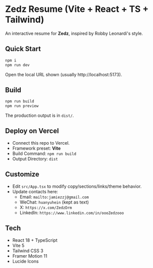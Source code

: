 
# Zedz Resume (Vite + React + TS + Tailwind)

An interactive resume for **Zedz**, inspired by Robby Leonardi's style.

## Quick Start

```bash
npm i
npm run dev
```

Open the local URL shown (usually http://localhost:5173).

## Build

```bash
npm run build
npm run preview
```

The production output is in `dist/`.

## Deploy on Vercel

- Connect this repo to Vercel.
- Framework preset: **Vite**
- Build Command: `npm run build`
- Output Directory: `dist`

## Customize

- Edit `src/App.tsx` to modify copy/sections/links/theme behavior.
- Update contacts here:
  - Email: `mailto:jamiezzj@gmail.com`
  - WeChat: `huanyuhein` (kept as text)
  - X: `https://x.com/ZedzDrm`
  - LinkedIn: `https://www.linkedin.com/in/oooZedzooo`

## Tech

- React 18 + TypeScript
- Vite 5
- Tailwind CSS 3
- Framer Motion 11
- Lucide Icons
